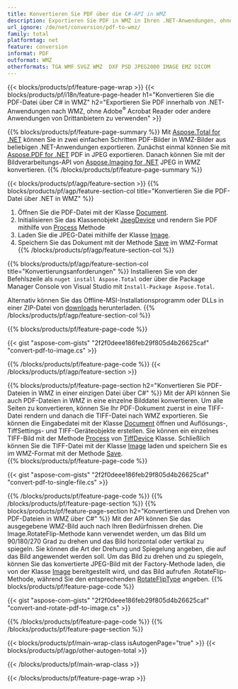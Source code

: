 ```yaml
---
title: Konvertieren Sie PDF über die C#-API in WMZ
description: Exportieren Sie PDF in WMZ in Ihren .NET-Anwendungen, ohne Anwendungen von Drittanbietern zu verwenden
url_ignore: /de/net/conversion/pdf-to-wmz/
family: total
platformtag: net
feature: conversion
informat: PDF
outformat: WMZ
otherformats: TGA WMF SVGZ WMZ  DXF PSD JPEG2000 IMAGE EMZ DICOM
---
```

{{< blocks/products/pf/feature-page-wrap >}}
{{< blocks/products/pf/i18n/feature-page-header h1="Konvertieren Sie die PDF-Datei über C# in WMZ" h2="Exportieren Sie PDF innerhalb von .NET-Anwendungen nach WMZ, ohne Adobe<sup>&reg;</sup> Acrobat Reader oder andere Anwendungen von Drittanbietern zu verwenden" >}}

{{% blocks/products/pf/feature-page-summary %}}
Mit [Aspose.Total for .NET](https://products.aspose.com/total/net/) können Sie in zwei einfachen Schritten PDF-Bilder in WMZ-Bilder aus beliebigen .NET-Anwendungen exportieren. Zunächst einmal können Sie mit [Aspose.PDF for .NET](https://products.aspose.com/pdf/net/) PDF in JPEG exportieren. Danach können Sie mit der Bildverarbeitungs-API von [Aspose.Imaging for .NET](https://products.aspose.com/imaging/net/) JPEG in WMZ konvertieren.
{{% /blocks/products/pf/feature-page-summary  %}}

{{< blocks/products/pf/agp/feature-section >}}
{{% blocks/products/pf/agp/feature-section-col title="Konvertieren Sie die PDF-Datei über .NET in WMZ" %}}
1. Öffnen Sie die PDF-Datei mit der Klasse [Document](https://reference.aspose.com/pdf/net/aspose.pdf/document).
2. Initialisieren Sie das Klassenobjekt [JpegDevice](https://reference.aspose.com/pdf/net/aspose.pdf.devices/jpegdevice) und rendern Sie PDF mithilfe von [Process](https://reference.aspose.com/pdf/net/aspose.pdf.devices.pagedevice/process/methods/1) Methode
3. Laden Sie die JPEG-Datei mithilfe der Klasse [Image](https://reference.aspose.com/imaging/net/aspose.imaging/image).
4. Speichern Sie das Dokument mit der Methode [Save](https://reference.aspose.com/imaging/net/aspose.imaging.image/save/methods/4) im WMZ-Format
{{% /blocks/products/pf/agp/feature-section-col %}}

{{% blocks/products/pf/agp/feature-section-col title="Konvertierungsanforderungen" %}}
Installieren Sie von der Befehlszeile als ```nuget install Aspose.Total``` oder über die Package Manager Console von Visual Studio mit ```Install-Package Aspose.Total```.

Alternativ können Sie das Offline-MSI-Installationsprogramm oder DLLs in einer ZIP-Datei von [downloads](https://releases.aspose.com/total/net) herunterladen.
{{% /blocks/products/pf/agp/feature-section-col %}}

{{% blocks/products/pf/feature-page-code %}}

{{< gist "aspose-com-gists" "2f2f0deee186feb29f805d4b26625caf" "convert-pdf-to-image.cs" >}}


{{% /blocks/products/pf/feature-page-code %}}
{{< /blocks/products/pf/agp/feature-section >}}

{{% blocks/products/pf/feature-page-section  h2="Konvertieren Sie PDF-Dateien in WMZ in einer einzigen Datei über C#" %}}
Mit der API können Sie auch PDF-Dateien in WMZ in eine einzelne Bilddatei konvertieren. Um alle Seiten zu konvertieren, können Sie Ihr PDF-Dokument zuerst in eine TIFF-Datei rendern und danach die TIFF-Datei nach WMZ exportieren. Sie können die Eingabedatei mit der Klasse [Document](https://reference.aspose.com/pdf/net/aspose.pdf/document) öffnen und Auflösungs-, TiffSettings- und TIFF-Geräteobjekte erstellen. Sie können ein einzelnes TIFF-Bild mit der Methode [Process](https://reference.aspose.com/pdf/net/aspose.pdf.devices.documentdevice/process/methods/3) von [TiffDevice](https://reference.aspose.com/pdf/net/aspose.pdf.devices/tiffdevice) Klasse. Schließlich können Sie die TIFF-Datei mit der Klasse [Image](https://reference.aspose.com/imaging/net/aspose.imaging/image) laden
und speichern Sie es im WMZ-Format mit der Methode [Save](https://reference.aspose.com/imaging/net/aspose.imaging.image/save/methods/4).  
{{% blocks/products/pf/feature-page-code %}}

{{< gist "aspose-com-gists" "2f2f0deee186feb29f805d4b26625caf" "convert-pdf-to-single-file.cs" >}}

{{% /blocks/products/pf/feature-page-code  %}}
{{% /blocks/products/pf/feature-page-section %}}
{{% blocks/products/pf/feature-page-section  h2="Konvertieren und Drehen von PDF-Dateien in WMZ über C#" %}}
Mit der API können Sie das ausgegebene WMZ-Bild auch nach Ihren Bedürfnissen drehen. Die Image.RotateFlip-Methode kann verwendet werden, um das Bild um 90/180/270 Grad zu drehen und das Bild horizontal oder vertikal zu spiegeln. Sie können die Art der Drehung und Spiegelung angeben, die auf das Bild angewendet werden soll. Um das Bild zu drehen und zu spiegeln, können Sie das konvertierte JPEG-Bild mit der Factory-Methode laden, die von der Klasse [Image](https://reference.aspose.com/imaging/net/aspose.imaging/image) bereitgestellt wird, und das Bild aufrufen .RotateFlip-Methode, während Sie den entsprechenden [RotateFlipType](https://reference.aspose.com/imaging/net/aspose.imaging/rotatefliptype) angeben. 
{{% blocks/products/pf/feature-page-code %}}

{{< gist "aspose-com-gists" "2f2f0deee186feb29f805d4b26625caf" "convert-and-rotate-pdf-to-image.cs" >}}

{{% /blocks/products/pf/feature-page-code  %}}
{{% /blocks/products/pf/feature-page-section %}}

{{< blocks/products/pf/main-wrap-class isAutogenPage="true" >}}
{{< blocks/products/pf/agp/other-autogen-total >}}


{{< /blocks/products/pf/main-wrap-class >}}

{{< /blocks/products/pf/feature-page-wrap >}}